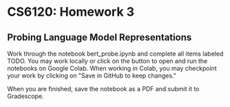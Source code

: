 # CS6120: Homework 3
## Probing Language Model Representations

Work through the notebook bert_probe.ipynb and complete all items labeled TODO. You may work locally or click on the button to open and run the notebooks on Google Colab. When working in Colab, you may checkpoint your work by clicking on "Save in GitHub to keep changes."

When you are finished, save the notebook as a PDF and submit it to Gradescope.
